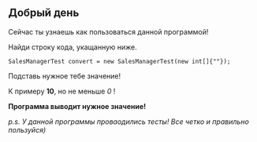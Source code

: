 ## Добрый день

Сейчас ты узнаешь как пользоваться данной программой!

Найди строку кода, укащанную ниже.

```SalesManagerTest convert = new SalesManagerTest(new int[]{""});```

Подставь нужное тебе значение!



К примеру **10**, но не меньше *0* !

**Программа выводит нужное значение!**

*p.s. У данной программы проваодились тесты! Все четко и правильно пользуйся)*